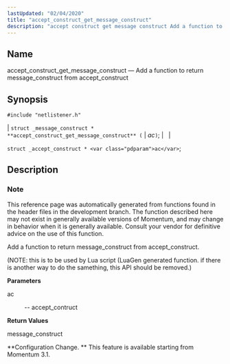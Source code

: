 ```yaml
---
lastUpdated: "02/04/2020"
title: "accept_construct_get_message_construct"
description: "accept construct get message construct Add a function to return message construct from accept construct struct message construct accept construct get message construct ac struct accept construct ac This reference page was automatically generated from functions found in the header files in the development branch The function described here may..."
---
```


<a name="apis.accept_construct_get_message_construct"></a> 
## Name

accept_construct_get_message_construct — Add a function to return message_construct from accept_construct

## Synopsis

`#include "netlistener.h"`

| `struct _message_construct * **accept_construct_get_message_construct** (` | <var class="pdparam">ac</var>`)`; |   |

`struct _accept_construct * <var class="pdparam">ac</var>`;<a name="idp58094368"></a> 
## Description

### Note

This reference page was automatically generated from functions found in the header files in the development branch. The function described here may not exist in generally available versions of Momentum, and may change in behavior when it is generally available. Consult your vendor for definitive advice on the use of this function.

Add a function to return message_construct from accept_construct.

(NOTE: this is to be used by Lua script (LuaGen generated function. if there is another way to do the samething, this API should be removed.)

**<a name="idp58097856"></a> Parameters**

<dl class="variablelist">

<dt>ac</dt>

<dd>

-- accept_contruct

</dd>

</dl>

**<a name="idp58100864"></a> Return Values**

message_construct

**Configuration Change. ** This feature is available starting from Momentum 3.1.